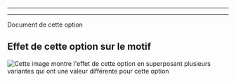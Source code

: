 ***

***

<Fixme>

Document de cette option

</Fixme>

## Effet de cette option sur le motif

![Cette image montre l'effet de cette option en superposant plusieurs variantes qui ont une valeur différente pour cette option](breanna\_waistdartsize\_sample.svg "Effet de cette option sur le motif")
